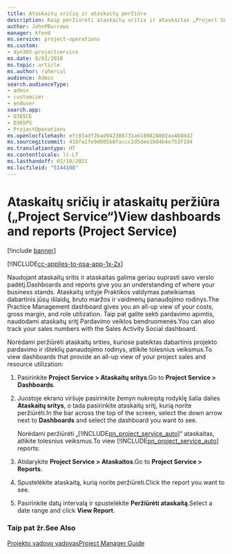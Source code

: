```yaml
---
title: Ataskaitų sričių ir ataskaitų peržiūra
description: Kaip peržiūrėti ataskaitų sritis ir ataskaitas „Project Service“
author: JohnPBurrows
manager: kfend
ms.service: project-operations
ms.custom:
- dyn365-projectservice
ms.date: 8/03/2018
ms.topic: article
ms.author: ruhercul
audience: Admin
search.audienceType:
- admin
- customizer
- enduser
search.app:
- D365CE
- D365PS
- ProjectOperations
ms.openlocfilehash: efc03adf2bad942386731a6189828802aa468d42
ms.sourcegitcommit: 418fa1fe9d605b8faccc2d5dee1b04b4e753f194
ms.translationtype: HT
ms.contentlocale: lt-LT
ms.lasthandoff: 02/10/2021
ms.locfileid: "5144108"
---
```

# <a name="view-dashboards-and-reports-project-service"></a><span data-ttu-id="33270-103">Ataskaitų sričių ir ataskaitų peržiūra („Project Service“)</span><span class="sxs-lookup"><span data-stu-id="33270-103">View dashboards and reports (Project Service)</span></span>

[!include [banner](../includes/psa-now-project-operations.md)]

[!INCLUDE[cc-applies-to-psa-app-1x-2x](../includes/cc-applies-to-psa-app-1x-2x.md)]

<span data-ttu-id="33270-104">Naudojant ataskaitų sritis ir ataskaitas galima geriau suprasti savo verslo padėtį.</span><span class="sxs-lookup"><span data-stu-id="33270-104">Dashboards and reports give you an understanding of where your business stands.</span></span> <span data-ttu-id="33270-105">Ataskaitų srityje Praktikos valdymas pateikiamas dabartinis jūsų išlaidų, bruto maržos ir vaidmenų panaudojimo rodinys.</span><span class="sxs-lookup"><span data-stu-id="33270-105">The Practice Management dashboard gives you an all-up view of your costs, gross margin, and role utilization.</span></span> <span data-ttu-id="33270-106">Taip pat galite sekti pardavimo apimtis, naudodami ataskaitų sritį Pardavimo veiklos bendruomenės.</span><span class="sxs-lookup"><span data-stu-id="33270-106">You can also track your sales numbers with the Sales Activity Social dashboard.</span></span>  
  
 <span data-ttu-id="33270-107">Norėdami peržiūrėti ataskaitų srities, kuriose pateiktas dabartinis projekto pardavimo ir išteklių panaudojimo rodinys, atlikite tolesnius veiksmus.</span><span class="sxs-lookup"><span data-stu-id="33270-107">To view dashboards that provide an all-up view of your project sales and resource utilization:</span></span>  
  
1. <span data-ttu-id="33270-108">Pasirinkite **Project Service > Ataskaitų sritys**.</span><span class="sxs-lookup"><span data-stu-id="33270-108">Go to **Project Service > Dashboards**.</span></span>  
  
2. <span data-ttu-id="33270-109">Juostoje ekrano viršuje pasirinkite žemyn nukreiptą rodyklę šalia dalies **Ataskaitų sritys**, o tada pasirinkite ataskaitų sritį, kurią norite peržiūrėti.</span><span class="sxs-lookup"><span data-stu-id="33270-109">In the bar across the top of the screen, select the down arrow next to **Dashboards** and select the dashboard you want to see.</span></span>  
  
   <span data-ttu-id="33270-110">Norėdami peržiūrėti „[!INCLUDE[pn_project_service_auto](../includes/pn-project-service-auto.md)]“ ataskaitas, atlikite tolesnius veiksmus.</span><span class="sxs-lookup"><span data-stu-id="33270-110">To view [!INCLUDE[pn_project_service_auto](../includes/pn-project-service-auto.md)] reports:</span></span>  
  
3. <span data-ttu-id="33270-111">Atidarykite **Project Service > Ataskaitos**.</span><span class="sxs-lookup"><span data-stu-id="33270-111">Go to **Project Service > Reports**.</span></span>  
  
4. <span data-ttu-id="33270-112">Spustelėkite ataskaitą, kurią norite peržiūrėti.</span><span class="sxs-lookup"><span data-stu-id="33270-112">Click the report you want to see.</span></span>  
  
5. <span data-ttu-id="33270-113">Pasirinkite datų intervalą ir spustelėkite **Peržiūrėti ataskaitą**.</span><span class="sxs-lookup"><span data-stu-id="33270-113">Select a date range and click **View Report**.</span></span>  
  
### <a name="see-also"></a><span data-ttu-id="33270-114">Taip pat žr.</span><span class="sxs-lookup"><span data-stu-id="33270-114">See Also</span></span>  
 [<span data-ttu-id="33270-115">Projekto vadovo vadovas</span><span class="sxs-lookup"><span data-stu-id="33270-115">Project Manager Guide</span></span>](../psa/project-manager-guide.md)
